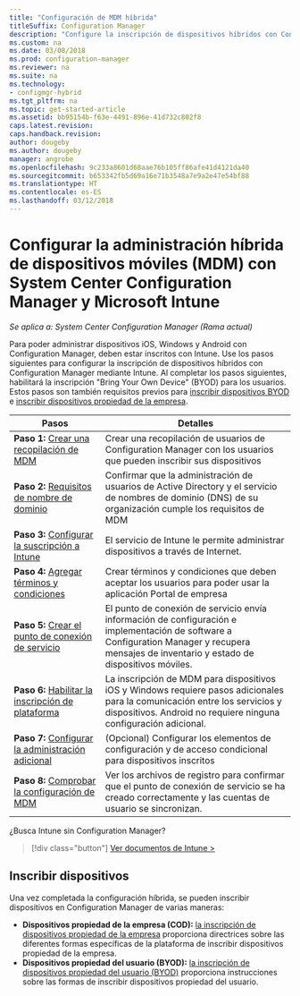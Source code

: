 ```yaml
---
title: "Configuración de MDM híbrida"
titleSuffix: Configuration Manager
description: "Configure la inscripción de dispositivos híbridos con Configuration Manager e Intune."
ms.custom: na
ms.date: 03/08/2018
ms.prod: configuration-manager
ms.reviewer: na
ms.suite: na
ms.technology:
- configmgr-hybrid
ms.tgt_pltfrm: na
ms.topic: get-started-article
ms.assetid: bb95154b-f63e-4491-896e-41d732c802f8
caps.latest.revision: 
caps.handback.revision: 
author: dougeby
ms.author: dougeby
manager: angrobe
ms.openlocfilehash: 9c233a8601d68aae76b105ff86afe41d4121da40
ms.sourcegitcommit: b653342fb5d69a16e71b3548a7e9a2e47e54bf88
ms.translationtype: HT
ms.contentlocale: es-ES
ms.lasthandoff: 03/12/2018
---
```

# <a name="setup-hybrid-mobile-device-management-mdm-with-system-center-configuration-manager-and-microsoft-intune"></a>Configurar la administración híbrida de dispositivos móviles (MDM) con System Center Configuration Manager y Microsoft Intune

*Se aplica a: System Center Configuration Manager (Rama actual)*


Para poder administrar dispositivos iOS, Windows y Android con Configuration Manager, deben estar inscritos con Intune. Use los pasos siguientes para configurar la inscripción de dispositivos híbridos con Configuration Manager mediante Intune. Al completar los pasos siguientes, habilitará la inscripción "Bring Your Own Device" (BYOD) para los usuarios. Estos pasos son también requisitos previos para [inscribir dispositivos BYOD](enroll-hybrid-ios-mac.md) e [inscribir dispositivos propiedad de la empresa](enroll-company-owned-devices.md).

 |Pasos|Detalles|  
 |-----------|-------------|  
 |**Paso 1:** [Crear una recopilación de MDM](create-mdm-collection.md)|Crear una recopilación de usuarios de Configuration Manager con los usuarios que pueden inscribir sus dispositivos|  
 |**Paso 2:** [Requisitos de nombre de dominio](confirm-dns.md)|Confirmar que la administración de usuarios de Active Directory y el servicio de nombres de dominio (DNS) de su organización cumple los requisitos de MDM|
 |**Paso 3:** [Configurar la suscripción a Intune](configure-intune-subscription.md)|El servicio de Intune le permite administrar dispositivos a través de Internet.|  
 |**Paso 4:** [Agregar términos y condiciones](terms-and-conditions.md)| Crear términos y condiciones que deben aceptar los usuarios para poder usar la aplicación Portal de empresa|
 |**Paso 5:** [Crear el punto de conexión de servicio](create-service-connection-point.md)|El punto de conexión de servicio envía información de configuración e implementación de software a Configuration Manager y recupera mensajes de inventario y estado de dispositivos móviles. |  
 |**Paso 6:** [Habilitar la inscripción de plataforma](enable-platform-enrollment.md)|La inscripción de MDM para dispositivos iOS y Windows requiere pasos adicionales para la comunicación entre los servicios y dispositivos. Android no requiere ninguna configuración adicional.|  
 |**Paso 7:** [Configurar la administración adicional](set-up-additional-management.md)|(Opcional) Configurar los elementos de configuración y de acceso condicional para dispositivos inscritos|
 |**Paso 8:** [Comprobar la configuración de MDM](verify-mdm-configuration.md)|Ver los archivos de registro para confirmar que el punto de conexión de servicio se ha creado correctamente y las cuentas de usuario se sincronizan.|

¿Busca Intune sin Configuration Manager?
> [!div class="button"]
[Ver documentos de Intune >](https://docs.microsoft.com/intune/deploy-use/enroll-devices-in-microsoft-intune)


## <a name="enroll-devices"></a>Inscribir dispositivos
Una vez completada la configuración híbrida, se pueden inscribir dispositivos en Configuration Manager de varias maneras:
- **Dispositivos propiedad de la empresa (COD):** [la inscripción de dispositivos propiedad de la empresa](enroll-company-owned-devices.md) proporciona directrices sobre las diferentes formas específicas de la plataforma de inscribir dispositivos propiedad de la empresa.
- **Dispositivos propiedad del usuario (BYOD):** [la inscripción de dispositivos propiedad del usuario (BYOD)](enroll-hybrid-ios-mac.md) proporciona instrucciones sobre las formas de inscribir dispositivos propiedad del usuario.

